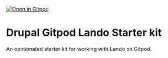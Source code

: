 [![Open in Gitpod](https://gitpod.io/button/open-in-gitpod.svg)](https://gitpod.io/#https://github.com/AleMadLei/drupal-gitpod-lando-starter)

# Drupal Gitpod Lando Starter kit
An opinionated starter kit for working with Lando on Gitpod.
